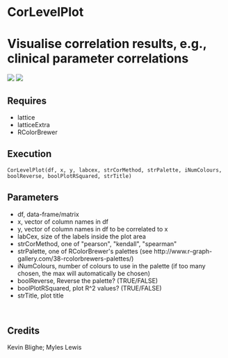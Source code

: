 # CorLevelPlot
<h1>Visualise correlation results, e.g., clinical parameter correlations</h1>
<img src="https://github.com/kevinblighe/CorLevelPlot/blob/master/CorLevelPlot1.png">
<img src="https://github.com/kevinblighe/CorLevelPlot/blob/master/CorLevelPlot2.png"><br>
<h2>Requires</h2>
<ul>
  <li>lattice</li>
  <li>latticeExtra</li>
  <li>RColorBrewer</li>
  </ul>
<h2>Execution</h2>
<code>CorLevelPlot(df, x, y, labcex, strCorMethod, strPalette, iNumColours, boolReverse, boolPlotRSquared, strTitle)</code>
<br>
<h2>Parameters</h2>
<ul>
  <li>df, data-frame/matrix</li>
  <li>x, vector of column names in df</li>
  <li>y, vector of column names in df to be correlated to x</li>
  <li>labCex, size of the labels inside the plot area</li>
  <li>strCorMethod, one of "pearson", "kendall", "spearman"</li>
  <li>strPalette, one of RColorBrewer's palettes (see http://www.r-graph-gallery.com/38-rcolorbrewers-palettes/)</li>
  <li>iNumColours, number of colours to use in the palette (if too many chosen, the max will automatically be chosen)</li>
  <li>boolReverse, Reverse the palette? (TRUE/FALSE)</li>
  <li>boolPlotRSquared, plot R^2 values? (TRUE/FALSE)</li>
  <li>strTitle, plot title</li>
</ul>
<br>
<h2>Credits</h2>
Kevin Blighe; Myles Lewis
